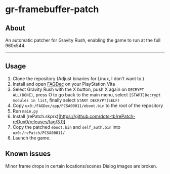 # gr-framebuffer-patch
## About

An automatic patcher for Gravity Rush, enabling the game to run at the full 960x544.

---

## Usage
1. Clone the repository (Adjust binaries for Linux, I don't want to.)
2. Install and open [FAGDec](https://github.com/CelesteBlue-dev/PSVita-RE-tools/tree/master/FAGDec) on your PlayStation Vita
3. Select Gravity Rush with the X button, push X again on `DECRYPT ALL(DONE)`, press O to go back to the main menu, select `[START]Decrypt modules in list`, finally select `START DECRYPT(SELF)`
4. Copy `ux0:/FAGDec/app/PCSA00011/eboot.bin` to the root of the repository
5. Run `main.py`
6. Install (rePatch.skprx)[https://github.com/dots-tb/rePatch-reDux0/releases/tag/3.0]
7. Copy the patched `eboot.bin` and `self_auth.bin` into `ux0:/rePatch/PCSA00011/`
8. Launch the game.

## Known issues
Minor frame drops in certain locations/scenes
Dialog images are broken.